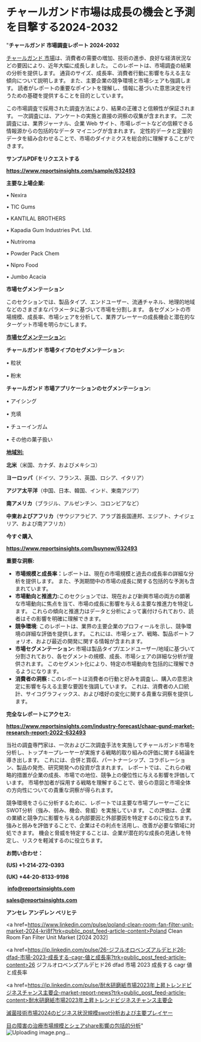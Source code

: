 # チャールガンド市場は成長の機会と予測を目撃する2024-2032

"<strong>チャールガンド 市場調査レポート 2024-2032</strong>

<a href=https://www.reportsinsights.com/sample/632493>チャールガンド 市場</a>は、消費者の需要の増加、技術の進歩、良好な経済状況などの要因により、近年大幅に成長しました。 このレポートは、市場調査の結果の分析を提供します。 通貨のサイズ、成長率、消費者行動に影響を与える主な傾向について説明します。 また、主要企業の競争環境と市場シェアも強調します。 読者がレポートの重要なポイントを理解し、情報に基づいた意思決定を行うための基礎を提供することを目的としています。

この市場調査で採用された調査方法により、結果の正確さと信頼性が保証されます。 一次調査には、アンケートの実施と直接の洞察の収集が含まれます。 二次調査には、業界ジャーナル、企業 Web サイト、市場レポートなどの信頼できる情報源からの包括的なデータ マイニングが含まれます。 定性的データと定量的データを組み合わせることで、市場のダイナミクスを総合的に理解することができます。

<strong><b>サンプルPDFをリクエストする</b></strong>

<a href=https://www.reportsinsights.com/sample/632493><strong><u>https://www.reportsinsights.com/sample/632493</u></strong></a>

<strong>主要な上場企業:</strong>

• Nexira

• TIC Gums

• KANTILAL BROTHERS

• Kapadia Gum Industries Pvt. Ltd.

• Nutriroma

• Powder Pack Chem

• Nipro Food

• Jumbo Acacia

<strong>市場セグメンテーション</strong>

このセクションでは、製品タイプ、エンドユーザー、流通チャネル、地理的地域などのさまざまなパラメータに基づいて市場を分割します。 各セグメントの市場規模、成長率、市場シェアを分析して、業界プレーヤーの成長機会と潜在的なターゲット市場を明らかにします。

<strong><u>市場セグメンテーション</u></strong><strong><u>:</u></strong>

<strong>チャールガンド 市場タイプのセグメンテーション:</strong>

• 粒状

• 粉末

<strong>チャールガンド 市場アプリケーションのセグメンテーション:</strong>

• アイシング

• 充填

• チューインガム

• その他の菓子扱い

<strong><u>地域別</u></strong><strong><u>:</u></strong>

<strong>北米</strong>（米国、カナダ、およびメキシコ）

<strong>ヨーロッパ</strong>（ドイツ、フランス、英国、ロシア、イタリア）

<strong>アジア太平洋</strong>（中国、日本、韓国、インド、東南アジア）

<strong>南アメリカ</strong>（ブラジル、アルゼンチン、コロンビアなど）

<strong>中東およびアフリカ</strong>（サウジアラビア、アラブ首長国連邦、エジプト、ナイジェリア、および南アフリカ）

<strong>今すぐ購入</strong>

<a href=https://www.reportsinsights.com/buynow/632493><strong><u>https://www.reportsinsights.com/buynow/632493</u></strong></a>

<strong>重要な洞察:</strong>
<ul>
  <li><strong>市場規模と成長率：</strong>レポートは、現在の市場規模と過去の成長率の詳細な分析を提供します。 また、予測期間中の市場の成長に関する包括的な予測も含まれています。</li>
  <li><strong>市場動向と推進力:</strong>このセクションでは、現在および新興市場の両方の顕著な市場動向に焦点を当て、市場の成長に影響を与える主要な推進力を特定します。 これらの傾向と推進力はデータと分析によって裏付けられており、読者はその影響を明確に理解できます。</li>
  <li><strong>競争環境</strong>: このレポートは、業界の主要企業のプロフィールを示し、競争環境の詳細な評価を提供します。 これには、市場シェア、戦略、製品ポートフォリオ、および最近の開発に関する情報が含まれます。</li>
  <li><strong>市場セグメンテーション: </strong>市場は製品タイプ/エンドユーザー/地域に基づいて分割されており、各セグメントの規模、成長、市場シェアの詳細な分析が提供されます。 このセグメント化により、特定の市場動向を包括的に理解できるようになります。</li>
  <li><strong>消費者の洞察 : </strong>このレポートは消費者の行動と好みを調査し、購入の意思決定に影響を与える主要な要因を強調しています。 これは、消費者の人口統計、サイコグラフィックス、および嗜好の変化に関する貴重な洞察を提供します。</li>
</ul>
<strong>完全なレポートにアクセス:</strong>

<a href=https://www.reportsinsights.com/industry-forecast/chaar-gund-market-research-report-2022-632493><strong><u><b>https://www.reportsinsights.com/industry-forecast/chaar-gund-market-research-report-2022-632493</b></u></strong></a>

当社の調査専門家は、一次および二次調査手法を実施してチャールガンド市場を分析し、トップキープレーヤーが実施する戦略的取り組みの評価に関する結論を導き出します。 これには、合併と買収、パートナーシップ、コラボレーション、製品の発売、研究開発への投資が含まれます。 レポートでは、これらの戦略的措置が企業の成長、市場での地位、競争上の優位性に与える影響を評価しています。 市場参加者が採用する戦略を理解することで、彼らの意図と市場全体の方向性についての貴重な洞察が得られます。

競争環境をさらに分析するために、レポートでは主要な市場プレーヤーごとにSWOT分析（強み、弱み、機会、脅威）を実施しています。 この評価は、企業の業績と競争力に影響を与える内部要因と外部要因を特定するのに役立ちます。 強みと弱みを評価することで、企業はその利点を活用し、改善が必要な領域に対処できます。 機会と脅威を特定することは、企業が潜在的な成長の見通しを特定し、リスクを軽減するのに役立ちます。

<strong>お問い合わせ：</strong>

<strong>(US) +1-214-272-0393</strong>

<strong>(UK) +44-20-8133-9198</strong>

<strong> </strong><a href=info@reportsinsights.com><strong><u>info@reportsinsights.com</u></strong></a>

<a href=sales@reportsinsights.com><strong><u>sales@reportsinsights.com</u></strong></a>

<strong>アンセレ アンデレン ベリヒテ</strong>

<a href=https://www.linkedin.com/pulse/poland-clean-room-fan-filter-unit-market-2024-kri8f?trk=public_post_feed-article-content>Poland Clean Room Fan Filter Unit Market [2024 2032]</a>

<a href=https://jp.linkedin.com/pulse/26-ジフルオロベンズアルデヒド26-dfad-市場-2023-成長する-cagr-値と成長率?trk=public_post_feed-article-content>26 ジフルオロベンズアルデヒド26 dfad 市場 2023 成長する cagr 値と成長率</a>

<a href=https://jp.linkedin.com/pulse/耐水研磨紙市場2023年上昇トレンドビジネスチャンス主要企-market-report-news?trk=public_post_feed-article-content>耐水研磨紙市場2023年上昇トレンドビジネスチャンス主要企</a>

<a href=https://www.linkedin.com/pulse/滅菌技術市場2024のビジネス状況規模swot分析および主要プレイヤー-reports-insights-expert-rbnxf/>滅菌技術市場2024のビジネス状況規模swot分析および主要プレイヤー</a>

<a href=https://www.linkedin.com/pulse/目の障害の治療市場規模とシェアshare影響の包括的分析-reportsinsights-pvt-ltd-1eorf/>目の障害の治療市場規模とシェアshare影響の包括的分析</a>"
![Uploading image.png…]()
